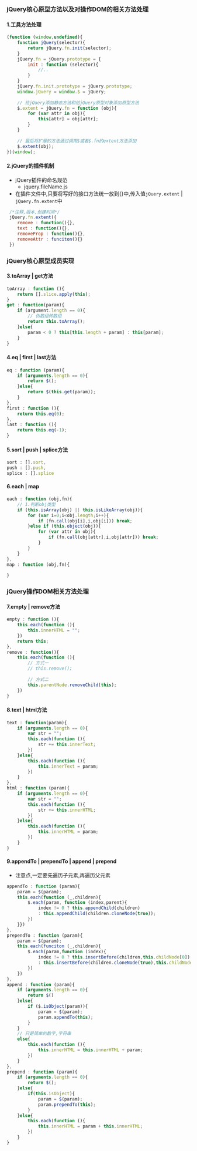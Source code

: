 ### jQuery核心原型方法以及对操作DOM的相关方法处理
#### 1.工具方法处理

```js
(function (window,undefined){
	function jQuery(selector){
		return jQuery.fn.init(selector);
	}
	jQuery.fn = jQuery.prototype = {
		init : function (selector){
			//..
		}
	}
	jQuery.fn.init.prototype = jQuery.prototype;
	window.jQuery = window.$ = jQuery;
	
	// 给jQuery添加静态方法和给jQuery原型对象添加原型方法
	$.extent = jQuery.fn = function (obj){
		for (var attr in obj){
			this[attr] = obj[attr];
		}
	}
	
	// 最后将扩展的方法通过调用$或者$.fn的extent方法添加
	$.extent(obj);
})(window);
```

#### 2.jQuery的插件机制
- jQuery插件的命名规范
	- jquery.fileName.js
- 在插件文件中,只要将写好的接口方法统一放到{}中,传入值`jQuery.extent` | `jQuery.fn.extent`中

```js
 /*注释,版本,创建时间*/
 jQuery.fn.extent({
 	remove : function(){},
 	text : function(){},
 	removeProp : function(){},
 	removeAttr : funciton(){}
 })
```
### jQuery核心原型成员实现
#### 3.toArray | get方法

```js
toArray : function (){
	return [].slice.apply(this);
}
get : function(param){
	if (argument.length == 0){
		// 伪数组转数组
		return this.toArray();
	}else{
		param < 0 ? this[this.length + param] : this[param];
	}	
}
```

#### 4.eq | first | last方法

```js
eq : function (param){
	if (arguments.length == 0){
		return $();
	}else{
		return $(this.get(param));
	}
},
first : function (){
	return this.eq(0);
},
last : function (){
	return this.eq(-1);
}
```

#### 5.sort | push | splice方法

```js
sort : [].sort,
push : [].push,
splice : [].splice
```

#### 6.each | map

```js
each : function (obj,fn){
	// 1.判断obj类型
	if (this.isArray(obj) || this.isLikeArray(obj)){
		for (var i=0;i<obj.length;i++){
			if (fn.call(obj[i],i,obj[i])) break;
		}else if (this.object(obj)){
			for (var attr in obj){
				if (fn.call(obj[attr],i,obj[attr])) break;
			}
		}
	}
},
map : function (obj,fn){
	
}
```
### jQuery操作DOM相关方法处理
#### 7.empty | remove方法

```js
empty : function (){
	this.each(function (){
		this.innerHTML = "";
	})
	return this;
},
remove : function(){
	this.each(function (){
		// 方式一
		// this.remove();	
		
		// 方式二
		this.parentNode.removeChild(this);
	})
}
```

#### 8.text | html方法

```js
text : function(param){
	if (arguments.length == 0){
		var str = "";
		this.each(function (){
			str += this.innerText;
		})
	}else{
		this.each(function (){
			this.innerText = param;
		})
	}
},
html : function (param){
	if (arguments.length == 0){
		var str = "";
		this.each(function (){
			str += this.innerHTML;
		})
	}else{
		this.each(function (){
			this.innerHTML = param;
		})
	}
}
```

#### 9.appendTo | prependTo | append | prepend
- 注意点,一定要先遍历子元素,再遍历父元素

```js
appendTo : function (param){
	param = $(param);
	this.each(function (_,children){
		$.each(param, function (index,parent){
			index != 0 ? this.appendChild(children) 
			: this.appendChild(children.cloneNode(true));
		})
	}})
},
prependTo : function (param){
	param = $(param);
	this.each(funciton (_,children){
		$.each(param,function (index){
			index != 0 ? this.insertBefore(children,this.childNode[0]) 
			: this.insertBefore(children.cloneNode(true),this.childNode[0]) ;
		})
	})
},
append : function (param){
	if (arguments.length == 0){
		return $()
	}else{
		if ($.isObject(param)){
			param = $(param);
			param.appendTo(this);
		}
	}
	// 只是简单的数字,字符串
	else{
		this.each(function (){
			this.innerHTML = this.innerHTML + param;
		})
	}
},
prepend : function (param){
	if (arguments.length == 0){
		return $();
	}else{
		if(this.isObject){
			param = $(param);
			param.prependTo(this);
		}
	}else{
		this.each(function (){
			this.innerHTML = param + this.innerHTML;
		})
	}
}
```